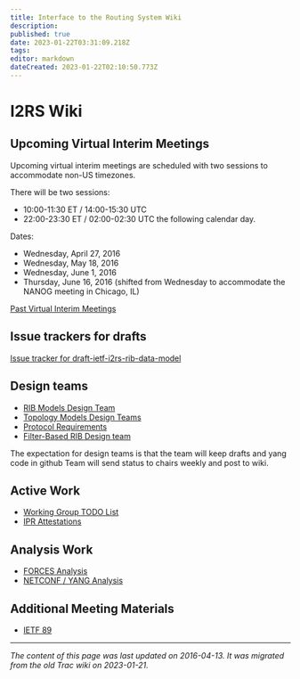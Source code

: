 ```yaml
---
title: Interface to the Routing System Wiki
description: 
published: true
date: 2023-01-22T03:31:09.218Z
tags: 
editor: markdown
dateCreated: 2023-01-22T02:10:50.773Z
---
```


# I2RS Wiki


## Upcoming Virtual Interim Meetings
Upcoming virtual interim meetings are scheduled with two sessions to accommodate non-US timezones.

There will be two sessions:

- 10:00-11:30 ET / 14:00-15:30 UTC
- 22:00-23:30 ET / 02:00-02:30 UTC the following calendar day.

Dates:

- Wednesday, April 27, 2016
- Wednesday, May 18, 2016
- Wednesday, June 1, 2016
- Thursday, June 16, 2016 (shifted from Wednesday to accommodate the NANOG meeting in Chicago, IL)

[Past Virtual Interim Meetings](/group/i2rs/PastVirtualInterimMeetings)

## Issue trackers for drafts
[Issue tracker for draft-ietf-i2rs-rib-data-model](/group/i2rs/IssuesRibDataModel)

## Design teams
- [RIB Models Design Team](/group/i2rs/RIBDesignTeam)
- [Topology Models Design Teams](/group/i2rs/TopologyDesignTeam)
- [Protocol Requirements](/group/i2rs/ProtocolRequirements)
- [Filter-Based RIB Design team](/group/i2rs/FilterBasedRIBDesignTeam)

The expectation for design teams is that the team will keep drafts and yang code in github Team will send status to chairs weekly and post to wiki.

## Active Work
- [Working Group TODO List](/group/i2rs/WorkingGroupToDoList)
- [IPR Attestations](/group/i2rs/IPRAttestations)
## Analysis Work
- [FORCES Analysis](/group/i2rs/ForcesAnalysis)
- [NETCONF / YANG Analysis](/group/i2rs/NetconfYangAnalysis)
## Additional Meeting Materials
- [IETF 89](/group/i2rs/IETF89)
&nbsp;
&nbsp;
&nbsp;

---

*The content of this page was last updated on 2016-04-13. It was migrated from the old Trac wiki on 2023-01-21.*
